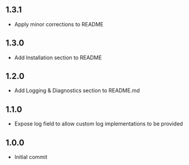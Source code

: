 ## 1.3.1
- Apply minor corrections to README
## 1.3.0
- Add Installation section to README
## 1.2.0
- Add Logging & Diagnostics section to README.md
## 1.1.0
- Expose log field to allow custom log implementations to be provided
## 1.0.0
- Initial commit
